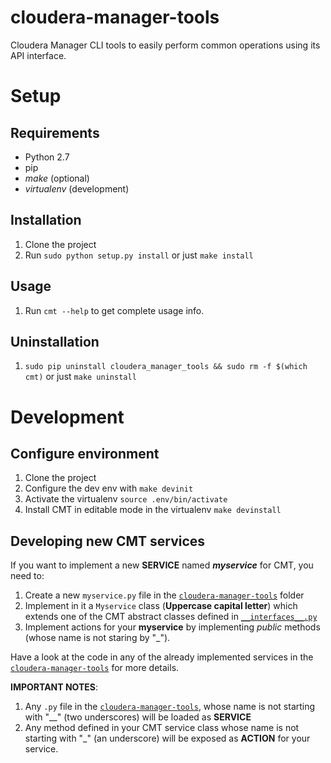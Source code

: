 # cloudera-manager-tools
Cloudera Manager CLI tools to easily perform common operations using its API interface.

# Setup
## Requirements
+ Python 2.7
+ pip
+ *make* (optional)
+ *virtualenv* (development)

## Installation
1. Clone the project
1. Run ``sudo python setup.py install`` or just ``make install``

## Usage
1. Run ``cmt --help`` to get complete usage info.

## Uninstallation
1. ``sudo pip uninstall cloudera_manager_tools && sudo rm -f $(which cmt)`` or just ``make uninstall``

# Development
## Configure environment
1. Clone the project
1. Configure the dev env with ``make devinit``
1. Activate the virtualenv ``source .env/bin/activate``
1. Install CMT in editable mode in the virtualenv ``make devinstall``

## Developing new CMT services
If you want to implement a new **SERVICE** named _**myservice**_ for CMT, you need to:
1. Create a new ``myservice.py`` file in the [``cloudera-manager-tools``](cloudera_manager_tools)  folder
1. Implement in it a ``Myservice`` class (**Uppercase capital letter**) which extends one of the CMT abstract classes defined in [``__interfaces__.py``](cloudera_manager_tools/__interfaces__.py)
1. Implement actions for your **myservice** by implementing *public* methods (whose name is not staring by "\_").

Have a look at the code in any of the already implemented services in the [``cloudera-manager-tools``](cloudera_manager_tools) for more details.

**IMPORTANT NOTES**:  
1. Any ``.py`` file in the [``cloudera-manager-tools``](cloudera_manager_tools), whose name is not starting with "\__" (two underscores) will be loaded as **SERVICE**
1. Any method defined in your CMT service class whose name is not starting with "\_" (an underscore) will be exposed as **ACTION** for your service.
